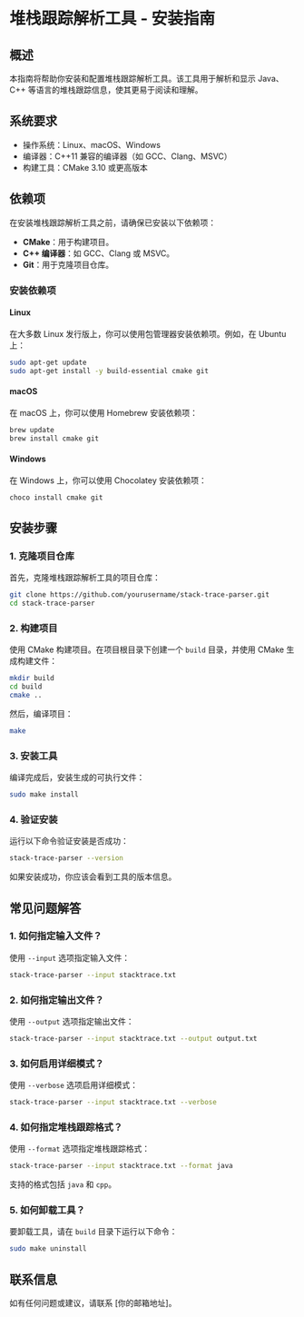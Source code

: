 # 堆栈跟踪解析工具 - 安装指南

## 概述

本指南将帮助你安装和配置堆栈跟踪解析工具。该工具用于解析和显示 Java、C++ 等语言的堆栈跟踪信息，使其更易于阅读和理解。

## 系统要求

- 操作系统：Linux、macOS、Windows
- 编译器：C++11 兼容的编译器（如 GCC、Clang、MSVC）
- 构建工具：CMake 3.10 或更高版本

## 依赖项

在安装堆栈跟踪解析工具之前，请确保已安装以下依赖项：

- **CMake**：用于构建项目。
- **C++ 编译器**：如 GCC、Clang 或 MSVC。
- **Git**：用于克隆项目仓库。

### 安装依赖项

#### Linux

在大多数 Linux 发行版上，你可以使用包管理器安装依赖项。例如，在 Ubuntu 上：

```bash
sudo apt-get update
sudo apt-get install -y build-essential cmake git
```

#### macOS

在 macOS 上，你可以使用 Homebrew 安装依赖项：

```bash
brew update
brew install cmake git
```

#### Windows

在 Windows 上，你可以使用 Chocolatey 安装依赖项：

```powershell
choco install cmake git
```

## 安装步骤

### 1. 克隆项目仓库

首先，克隆堆栈跟踪解析工具的项目仓库：

```bash
git clone https://github.com/yourusername/stack-trace-parser.git
cd stack-trace-parser
```

### 2. 构建项目

使用 CMake 构建项目。在项目根目录下创建一个 `build` 目录，并使用 CMake 生成构建文件：

```bash
mkdir build
cd build
cmake ..
```

然后，编译项目：

```bash
make
```

### 3. 安装工具

编译完成后，安装生成的可执行文件：

```bash
sudo make install
```

### 4. 验证安装

运行以下命令验证安装是否成功：

```bash
stack-trace-parser --version
```

如果安装成功，你应该会看到工具的版本信息。

## 常见问题解答

### 1. 如何指定输入文件？

使用 `--input` 选项指定输入文件：

```bash
stack-trace-parser --input stacktrace.txt
```

### 2. 如何指定输出文件？

使用 `--output` 选项指定输出文件：

```bash
stack-trace-parser --input stacktrace.txt --output output.txt
```

### 3. 如何启用详细模式？

使用 `--verbose` 选项启用详细模式：

```bash
stack-trace-parser --input stacktrace.txt --verbose
```

### 4. 如何指定堆栈跟踪格式？

使用 `--format` 选项指定堆栈跟踪格式：

```bash
stack-trace-parser --input stacktrace.txt --format java
```

支持的格式包括 `java` 和 `cpp`。

### 5. 如何卸载工具？

要卸载工具，请在 `build` 目录下运行以下命令：

```bash
sudo make uninstall
```

## 联系信息

如有任何问题或建议，请联系 [你的邮箱地址]。